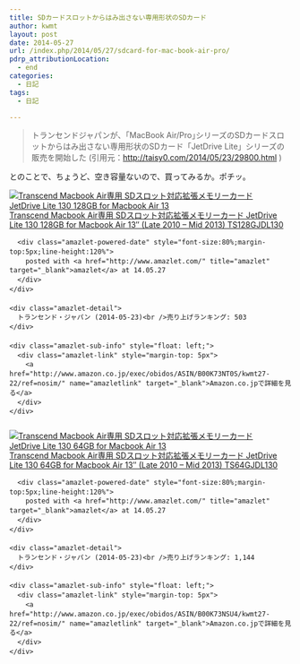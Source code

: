 ```yaml
---
title: SDカードスロットからはみ出さない専用形状のSDカード
author: kwmt
layout: post
date: 2014-05-27
url: /index.php/2014/05/27/sdcard-for-mac-book-air-pro/
pdrp_attributionLocation:
  - end
categories:
  - 日記
tags:
  - 日記

---
```

> トランセンドジャパンが、｢MacBook Air/Pro｣シリーズのSDカードスロットからはみ出さない専用形状のSDカード「JetDrive Lite」シリーズの販売を開始した (引用元：<http://taisy0.com/2014/05/23/29800.html> ) 

とのことで、ちょうど、空き容量ないので、買ってみるか。ポチッ。 

<div class="amazlet-box" style="margin-bottom:0px;">
  <div class="amazlet-image" style="float:left;margin:0px 12px 1px 0px;">
    <a href="http://www.amazon.co.jp/exec/obidos/ASIN/B00K73NT0S/kwmt27-22/ref=nosim/" name="amazletlink" target="_blank"><img src="http://ecx.images-amazon.com/images/I/41ocZnObcgL._SL160_.jpg" alt="Transcend Macbook Air専用 SDスロット対応拡張メモリーカード JetDrive Lite 130 128GB for Macbook Air 13" (Late 2010 - Mid 2013) TS128GJDL130" style="border: none;" /></a>
  </div>
  
  <div class="amazlet-info" style="line-height:120%; margin-bottom: 10px">
    <div class="amazlet-name" style="margin-bottom:10px;line-height:120%">
      <a href="http://www.amazon.co.jp/exec/obidos/ASIN/B00K73NT0S/kwmt27-22/ref=nosim/" name="amazletlink" target="_blank">Transcend Macbook Air専用 SDスロット対応拡張メモリーカード JetDrive Lite 130 128GB for Macbook Air 13&#8243; (Late 2010 &#8211; Mid 2013) TS128GJDL130</a> 
      
      <div class="amazlet-powered-date" style="font-size:80%;margin-top:5px;line-height:120%">
        posted with <a href="http://www.amazlet.com/" title="amazlet" target="_blank">amazlet</a> at 14.05.27
      </div>
    </div>
    
    <div class="amazlet-detail">
      トランセンド・ジャパン (2014-05-23)<br />売り上げランキング: 503
    </div>
    
    <div class="amazlet-sub-info" style="float: left;">
      <div class="amazlet-link" style="margin-top: 5px">
        <a href="http://www.amazon.co.jp/exec/obidos/ASIN/B00K73NT0S/kwmt27-22/ref=nosim/" name="amazletlink" target="_blank">Amazon.co.jpで詳細を見る</a>
      </div>
    </div>
  </div>
  
  <div class="amazlet-footer" style="clear: left">
  </div>
</div>

<div class="amazlet-box" style="margin-bottom:0px;">
  <div class="amazlet-image" style="float:left;margin:0px 12px 1px 0px;">
    <a href="http://www.amazon.co.jp/exec/obidos/ASIN/B00K73NSU4/kwmt27-22/ref=nosim/" name="amazletlink" target="_blank"><img src="http://ecx.images-amazon.com/images/I/41E1yf5NRNL._SL160_.jpg" alt="Transcend Macbook Air専用 SDスロット対応拡張メモリーカード JetDrive Lite 130 64GB for Macbook Air 13" (Late 2010 - Mid 2013) TS64GJDL130" style="border: none;" /></a>
  </div>
  
  <div class="amazlet-info" style="line-height:120%; margin-bottom: 10px">
    <div class="amazlet-name" style="margin-bottom:10px;line-height:120%">
      <a href="http://www.amazon.co.jp/exec/obidos/ASIN/B00K73NSU4/kwmt27-22/ref=nosim/" name="amazletlink" target="_blank">Transcend Macbook Air専用 SDスロット対応拡張メモリーカード JetDrive Lite 130 64GB for Macbook Air 13&#8243; (Late 2010 &#8211; Mid 2013) TS64GJDL130</a> 
      
      <div class="amazlet-powered-date" style="font-size:80%;margin-top:5px;line-height:120%">
        posted with <a href="http://www.amazlet.com/" title="amazlet" target="_blank">amazlet</a> at 14.05.27
      </div>
    </div>
    
    <div class="amazlet-detail">
      トランセンド・ジャパン (2014-05-23)<br />売り上げランキング: 1,144
    </div>
    
    <div class="amazlet-sub-info" style="float: left;">
      <div class="amazlet-link" style="margin-top: 5px">
        <a href="http://www.amazon.co.jp/exec/obidos/ASIN/B00K73NSU4/kwmt27-22/ref=nosim/" name="amazletlink" target="_blank">Amazon.co.jpで詳細を見る</a>
      </div>
    </div>
  </div>
  
  <div class="amazlet-footer" style="clear: left">
  </div>
</div>